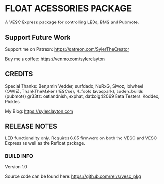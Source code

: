 # FLOAT ACESSORIES PACKAGE

A VESC Express package for controlling LEDs, BMS and Pubmote.

<H2>Support Future Work</H2>

Support me on Patreon: <a href='https://patreon.com/SylerTheCreator'>https://patreon.com/SylerTheCreator</a>

Buy me a coffee: <a href='https://venmo.com/sylerclayton'>https://venmo.com/sylerclayton</a>

<H2>CREDITS</H2>

Special Thanks: Benjamin Vedder, surfdado, NuRxG, Siwoz, lolwheel (OWIE), ThankTheMaker (rESCue), 4_fools (avaspark), auden_builds (pubmote)
gr33tz: outlandnish, exphat, datboig42069
Beta Testers: Koddex, Pickles

My Blog: <a href='https://sylerclayton.com'>https://sylerclayton.com</a>

<H2>RELEASE NOTES</H2>

LED functionality only. Requires 6.05 firmware on both the VESC and VESC Express as well as the Refloat package.

<H3>BUILD INFO</H3>

Version 1.0

Source code can be found here:  <a href='https://github.com/relys/vesc%5Fpkg'>https://github.com/relys/vesc_pkg</a>